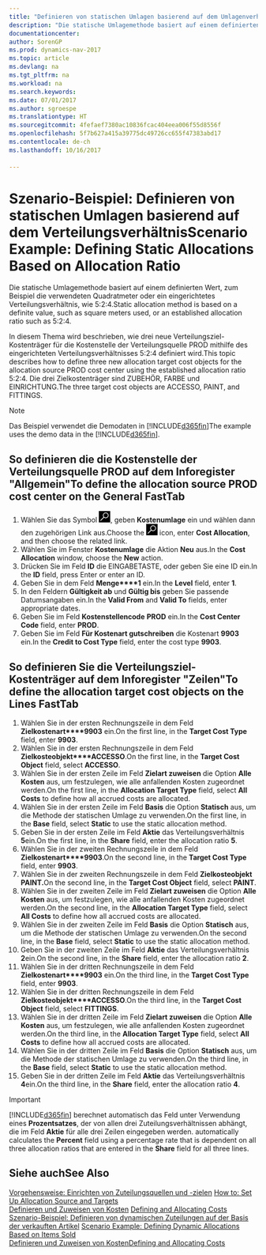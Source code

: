```yaml
---
title: "Definieren von statischen Umlagen basierend auf dem Umlagenverhältnis"
description: "Die statische Umlagemethode basiert auf einem definierten Wert, zum Beispiel die verwendeten Quadratmeter oder ein eingerichtetes Verteilungsverhältnis, wie 5:2:4."
documentationcenter: 
author: SorenGP
ms.prod: dynamics-nav-2017
ms.topic: article
ms.devlang: na
ms.tgt_pltfrm: na
ms.workload: na
ms.search.keywords: 
ms.date: 07/01/2017
ms.author: sgroespe
ms.translationtype: HT
ms.sourcegitcommit: 4fefaef7380ac10836fcac404eea006f55d8556f
ms.openlocfilehash: 5f7b627a415a39775dc49726cc655f47383abd17
ms.contentlocale: de-ch
ms.lasthandoff: 10/16/2017

---
```

# <a name="scenario-example-defining-static-allocations-based-on-allocation-ratio"></a><span data-ttu-id="4b489-103">Szenario-Beispiel: Definieren von statischen Umlagen basierend auf dem Verteilungsverhältnis</span><span class="sxs-lookup"><span data-stu-id="4b489-103">Scenario Example: Defining Static Allocations Based on Allocation Ratio</span></span>
<span data-ttu-id="4b489-104">Die statische Umlagemethode basiert auf einem definierten Wert, zum Beispiel die verwendeten Quadratmeter oder ein eingerichtetes Verteilungsverhältnis, wie 5:2:4.</span><span class="sxs-lookup"><span data-stu-id="4b489-104">Static allocation method is based on a definite value, such as square meters used, or an established allocation ratio such as 5:2:4.</span></span>  

<span data-ttu-id="4b489-105">In diesem Thema wird beschrieben, wie drei neue Verteilungsziel-Kostenträger für die Kostenstelle der Verteilungsquelle PROD mithilfe des eingerichteten Verteilungsverhältnisses 5:2:4 definiert wird.</span><span class="sxs-lookup"><span data-stu-id="4b489-105">This topic describes how to define three new allocation target cost objects for the allocation source PROD cost center using the established allocation ratio 5:2:4.</span></span> <span data-ttu-id="4b489-106">Die drei Zielkostenträger sind ZUBEHÖR, FARBE und EINRICHTUNG.</span><span class="sxs-lookup"><span data-stu-id="4b489-106">The three target cost objects are ACCESSO, PAINT, and FITTINGS.</span></span>  

> [!NOTE]  
>  <span data-ttu-id="4b489-107">Das Beispiel verwendet die Demodaten in [!INCLUDE[d365fin](includes/d365fin_md.md)]</span><span class="sxs-lookup"><span data-stu-id="4b489-107">The example uses the demo data in the [!INCLUDE[d365fin](includes/d365fin_md.md)].</span></span>  

## <a name="to-define-the-allocation-source-prod-cost-center-on-the-general-fasttab"></a><span data-ttu-id="4b489-108">So definieren die die Kostenstelle der Verteilungsquelle PROD auf dem Inforegister "Allgemein"</span><span class="sxs-lookup"><span data-stu-id="4b489-108">To define the allocation source PROD cost center on the General FastTab</span></span>  

1.  <span data-ttu-id="4b489-109">Wählen Sie das Symbol ![Nach Seite oder Bericht suchen](media/ui-search/search_small.png "Symbol Nach Seite oder Bericht suchen"), geben **Kostenumlage** ein und wählen dann den zugehörigen Link aus.</span><span class="sxs-lookup"><span data-stu-id="4b489-109">Choose the ![Search for Page or Report](media/ui-search/search_small.png "Search for Page or Report icon") icon, enter **Cost Allocation**, and then choose the related link.</span></span>  
2.  <span data-ttu-id="4b489-110">Wählen Sie im Fenster **Kostenumlage** die Aktion **Neu** aus.</span><span class="sxs-lookup"><span data-stu-id="4b489-110">In the **Cost Allocation** window, choose the **New** action.</span></span>  
3.  <span data-ttu-id="4b489-111">Drücken Sie im Feld **ID** die EINGABETASTE, oder geben Sie eine ID ein.</span><span class="sxs-lookup"><span data-stu-id="4b489-111">In the **ID** field, press Enter or enter an ID.</span></span>  
4.  <span data-ttu-id="4b489-112">Geben Sie in dem Feld **Menge****1** ein.</span><span class="sxs-lookup"><span data-stu-id="4b489-112">In the **Level** field, enter **1**.</span></span>  
5.  <span data-ttu-id="4b489-113">In den Feldern **Gültigkeit ab** und **Gültig bis** geben Sie passende Datumsangaben ein.</span><span class="sxs-lookup"><span data-stu-id="4b489-113">In the **Valid From** and **Valid To** fields, enter appropriate dates.</span></span>  
6.  <span data-ttu-id="4b489-114">Geben Sie im Feld **Kostenstellencode** **PROD** ein.</span><span class="sxs-lookup"><span data-stu-id="4b489-114">In the **Cost Center Code** field, enter **PROD**.</span></span>  
7.  <span data-ttu-id="4b489-115">Geben Sie im Feld **Für Kostenart gutschreiben** die Kostenart **9903** ein.</span><span class="sxs-lookup"><span data-stu-id="4b489-115">In the **Credit to Cost Type** field, enter the cost type **9903**.</span></span>  

## <a name="to-define-the-allocation-target-cost-objects-on-the-lines-fasttab"></a><span data-ttu-id="4b489-116">So definieren Sie die Verteilungsziel-Kostenträger auf dem Inforegister "Zeilen"</span><span class="sxs-lookup"><span data-stu-id="4b489-116">To define the allocation target cost objects on the Lines FastTab</span></span>  

1.  <span data-ttu-id="4b489-117">Wählen Sie in der ersten Rechnungszeile in dem Feld **Zielkostenart****9903** ein.</span><span class="sxs-lookup"><span data-stu-id="4b489-117">On the first line, in the **Target Cost Type** field, enter **9903**.</span></span>  
2.  <span data-ttu-id="4b489-118">Wählen Sie in der ersten Rechnungszeile in dem Feld **Zielkosteobjekt****ACCESSO**.</span><span class="sxs-lookup"><span data-stu-id="4b489-118">On the first line, in the **Target Cost Object** field, select **ACCESSO**.</span></span>  
3.  <span data-ttu-id="4b489-119">Wählen Sie in der ersten Zeile im Feld **Zielart zuweisen** die Option **Alle Kosten** aus, um festzulegen, wie alle anfallenden Kosten zugeordnet werden.</span><span class="sxs-lookup"><span data-stu-id="4b489-119">On the first line, in the **Allocation Target Type** field, select **All Costs** to define how all accrued costs are allocated.</span></span>  
4.  <span data-ttu-id="4b489-120">Wählen Sie in der ersten Zeile im Feld **Basis** die Option **Statisch** aus, um die Methode der statischen Umlage zu verwenden.</span><span class="sxs-lookup"><span data-stu-id="4b489-120">On the first line, in the **Base** field, select **Static** to use the static allocation method.</span></span>  
5.  <span data-ttu-id="4b489-121">Geben Sie in der ersten Zeile im Feld **Aktie** das Verteilungsverhältnis **5**ein.</span><span class="sxs-lookup"><span data-stu-id="4b489-121">On the first line, in the **Share** field, enter the allocation ratio **5**.</span></span>  
6.  <span data-ttu-id="4b489-122">Wählen Sie in der zweiten Rechnungszeile in dem Feld **Zielkostenart****9903**.</span><span class="sxs-lookup"><span data-stu-id="4b489-122">On the second line, in the **Target Cost Type** field, enter **9903**.</span></span>  
7.  <span data-ttu-id="4b489-123">Wählen Sie in der zweiten Rechnungszeile in dem Feld **Zielkosteobjekt** **PAINT.**</span><span class="sxs-lookup"><span data-stu-id="4b489-123">On the second line, in the **Target Cost Object** field, select **PAINT**.</span></span>  
8.  <span data-ttu-id="4b489-124">Wählen Sie in der zweiten Zeile im Feld **Zielart zuweisen** die Option **Alle Kosten** aus, um festzulegen, wie alle anfallenden Kosten zugeordnet werden.</span><span class="sxs-lookup"><span data-stu-id="4b489-124">On the second line, in the **Allocation Target Type** field, select **All Costs** to define how all accrued costs are allocated.</span></span>  
9. <span data-ttu-id="4b489-125">Wählen Sie in der zweiten Zeile im Feld **Basis** die Option **Statisch** aus, um die Methode der statischen Umlage zu verwenden.</span><span class="sxs-lookup"><span data-stu-id="4b489-125">On the second line, in the **Base** field, select **Static** to use the static allocation method.</span></span>  
10. <span data-ttu-id="4b489-126">Geben Sie in der zweiten Zeile im Feld **Aktie** das Verteilungsverhältnis **2**ein.</span><span class="sxs-lookup"><span data-stu-id="4b489-126">On the second line, in the **Share** field, enter the allocation ratio **2**.</span></span>  
11. <span data-ttu-id="4b489-127">Wählen Sie in der dritten Rechnungszeile in dem Feld **Zielkostenart****9903** ein.</span><span class="sxs-lookup"><span data-stu-id="4b489-127">On the third line, in the **Target Cost Type** field, enter **9903**.</span></span>  
12. <span data-ttu-id="4b489-128">Wählen Sie in der dritten Rechnungszeile in dem Feld **Zielkosteobjekt****ACCESSO**.</span><span class="sxs-lookup"><span data-stu-id="4b489-128">On the third line, in the **Target Cost Object** field, select **FITTINGS**.</span></span>  
13. <span data-ttu-id="4b489-129">Wählen Sie in der dritten Zeile im Feld **Zielart zuweisen** die Option **Alle Kosten** aus, um festzulegen, wie alle anfallenden Kosten zugeordnet werden.</span><span class="sxs-lookup"><span data-stu-id="4b489-129">On the third line, in the **Allocation Target Type** field, select **All Costs** to define how all accrued costs are allocated.</span></span>  
14. <span data-ttu-id="4b489-130">Wählen Sie in der dritten Zeile im Feld **Basis** die Option **Statisch** aus, um die Methode der statischen Umlage zu verwenden.</span><span class="sxs-lookup"><span data-stu-id="4b489-130">On the third line, in the **Base** field, select **Static** to use the static allocation method.</span></span>  
15. <span data-ttu-id="4b489-131">Geben Sie in der dritten Zeile im Feld **Aktie** das Verteilungsverhältnis **4**ein.</span><span class="sxs-lookup"><span data-stu-id="4b489-131">On the third line, in the **Share** field, enter the allocation ratio **4**.</span></span>  

> [!IMPORTANT]  
>  [!INCLUDE[d365fin](includes/d365fin_md.md)]<span data-ttu-id="4b489-132"> berechnet automatisch das Feld  unter Verwendung eines **Prozentsatzes**, der von allen drei Zuteilungsverhältnissen abhängt, die im Feld **Aktie** für alle drei Zeilen eingegeben werden.</span><span class="sxs-lookup"><span data-stu-id="4b489-132"> automatically calculates the **Percent** field using a percentage rate that is dependent on all three allocation ratios that are entered in the **Share** field for all three lines.</span></span>  

## <a name="see-also"></a><span data-ttu-id="4b489-133">Siehe auch</span><span class="sxs-lookup"><span data-stu-id="4b489-133">See Also</span></span>  
<span data-ttu-id="4b489-134">[Vorgehensweise: Einrichten von Zuteilungsquellen und -zielen](finance-how-to-set-up-allocation-source-and-targets.md) </span><span class="sxs-lookup"><span data-stu-id="4b489-134">[How to: Set Up Allocation Source and Targets](finance-how-to-set-up-allocation-source-and-targets.md) </span></span>  
<span data-ttu-id="4b489-135">[Definieren und Zuweisen von Kosten](finance-define-and-allocate-costs.md) </span><span class="sxs-lookup"><span data-stu-id="4b489-135">[Defining and Allocating Costs](finance-define-and-allocate-costs.md) </span></span>  
<span data-ttu-id="4b489-136">[Szenario-Beispiel: Definieren von dynamischen Zuteilungen auf der Basis der verkauften Artikel](finance-scenario-example-defining-dynamic-allocations-based-on-items-sold.md) </span><span class="sxs-lookup"><span data-stu-id="4b489-136">[Scenario Example: Defining Dynamic Allocations Based on Items Sold](finance-scenario-example-defining-dynamic-allocations-based-on-items-sold.md) </span></span>  
[<span data-ttu-id="4b489-137">Definieren und Zuweisen von Kosten</span><span class="sxs-lookup"><span data-stu-id="4b489-137">Defining and Allocating Costs</span></span>](finance-define-and-allocate-costs.md)

